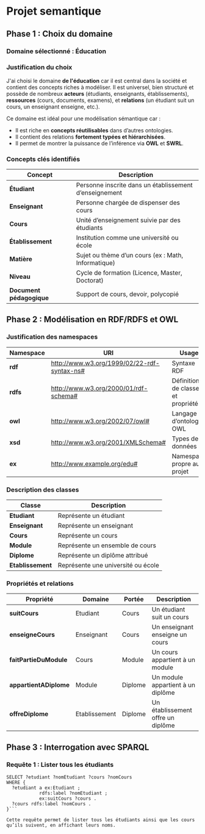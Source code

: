 # Projet semantique

## Phase 1 : Choix du domaine

### Domaine sélectionné : **Éducation**

### Justification du choix

J'ai choisi le domaine **de l'éducation** car il est central dans la société et contient des concepts riches à modéliser. Il est universel, bien structuré et possède de nombreux **acteurs** (étudiants, enseignants, établissements), **ressources** (cours, documents, examens), et **relations** (un étudiant suit un cours, un enseignant enseigne, etc.).

Ce domaine est idéal pour une modélisation sémantique car :

- Il est riche en **concepts réutilisables** dans d’autres ontologies.
- Il contient des relations **fortement typées et hiérarchisées**.
- Il permet de montrer la puissance de l’inférence via **OWL** et **SWRL**.

### Concepts clés identifiés

| Concept                | Description                                              |
|------------------------|----------------------------------------------------------|
| **Étudiant**           | Personne inscrite dans un établissement d’enseignement   |
| **Enseignant**         | Personne chargée de dispenser des cours                  |
| **Cours**              | Unité d’enseignement suivie par des étudiants            |
| **Établissement**      | Institution comme une université ou école                |
| **Matière**            | Sujet ou thème d’un cours (ex : Math, Informatique)      |
| **Niveau**             | Cycle de formation (Licence, Master, Doctorat)           |
| **Document pédagogique** | Support de cours, devoir, polycopié                    |

## Phase 2 : Modélisation en RDF/RDFS et OWL

### Justification des **namespaces**

| Namespace      | URI                                              | Usage                                       |
|----------------|--------------------------------------------------|---------------------------------------------|
| **rdf**        | http://www.w3.org/1999/02/22-rdf-syntax-ns#      | Syntaxe RDF                                 |
| **rdfs**       | http://www.w3.org/2000/01/rdf-schema#            | Définition de classes et propriétés         |
| **owl**        | http://www.w3.org/2002/07/owl#                   | Langage d’ontologie OWL                     |
| **xsd**        | http://www.w3.org/2001/XMLSchema#                | Types de données                            |
| **ex**         | http://www.example.org/edu#                      | Namespace propre au projet                  |

### Description des classes

| Classe           | Description                                    |
|------------------|------------------------------------------------|
| **Etudiant**     | Représente un étudiant                         |
| **Enseignant**   | Représente un enseignant                       |
| **Cours**        | Représente un cours                            |
| **Module**       | Représente un ensemble de cours                |
| **Diplome**      | Représente un diplôme attribué                 |
| **Etablissement**| Représente une université ou école             |

### Propriétés et relations

| Propriété               | Domaine        | Portée         | Description                                   |
|-------------------------|----------------|----------------|-----------------------------------------------|
| **suitCours**           | Etudiant       | Cours          | Un étudiant suit un cours                     |
| **enseigneCours**       | Enseignant     | Cours          | Un enseignant enseigne un cours               |
| **faitPartieDuModule**  | Cours          | Module         | Un cours appartient à un module               |
| **appartientADiplome**  | Module         | Diplome        | Un module appartient à un diplôme             |
| **offreDiplome**        | Etablissement  | Diplome        | Un établissement offre un diplôme             |

## Phase 3 : Interrogation avec SPARQL

### Requête 1 : Lister tous les étudiants

```sparql
SELECT ?etudiant ?nomEtudiant ?cours ?nomCours
WHERE {
  ?etudiant a ex:Etudiant ;
            rdfs:label ?nomEtudiant ;
            ex:suitCours ?cours .
  ?cours rdfs:label ?nomCours .
}```

Cette requête permet de lister tous les étudiants ainsi que les cours qu’ils suivent, en affichant leurs noms.
